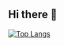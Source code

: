 ## Hi there 👋

[![Top Langs](https://github-readme-stats.vercel.app/api/top-langs/?username=toxicfy&layout=compact&hide=css,html)](https://github.com/anuraghazra/github-readme-stats)

<!--
**Toxicfy/Toxicfy** is a ✨ _special_ ✨ repository because its `README.md` (this file) appears on your GitHub profile.

Here are some ideas to get you started:

- 🔭 I’m currently working on ...
- 🌱 I’m currently learning ...
- 👯 I’m looking to collaborate on ...
- 🤔 I’m looking for help with ...
- 💬 Ask me about ...
- 📫 How to reach me: ...
- 😄 Pronouns: ...
- ⚡ Fun fact: ...
-->
